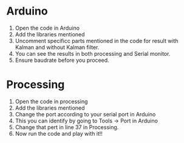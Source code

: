 # Arduino
1. Open the code in Arduino
2. Add the libraries mentioned
3. Uncomment specificc parts mentioned in the code for result with Kalman and without Kalman filter.
4. You can see the results in both processing and Serial monitor.
5. Ensure baudrate before you proceed.

# Processing
1. Open the code in processing
2. Add the libraries mentioned
3. Change the port according to your serial port in Arduino
4. This you can identify by going to Tools -> Port in Arduino
5. Change that pert in line 37 in Processing.
6. Now run the code and play with it!!

